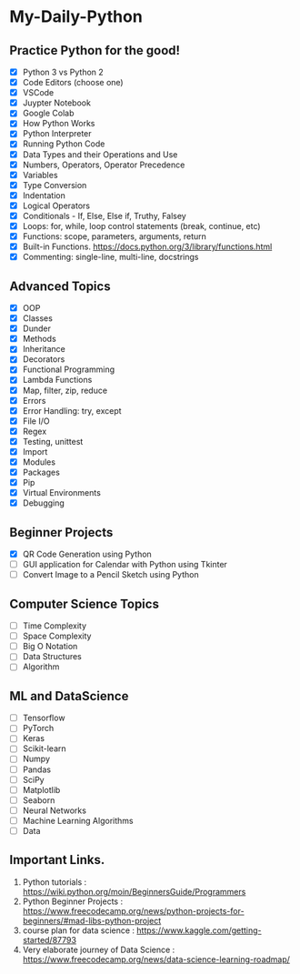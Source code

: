 # My-Daily-Python
## Practice Python for the good!
- [x] Python 3 vs Python 2
- [x] Code Editors (choose one)
- [x] VSCode
- [x] Juypter Notebook
- [x] Google Colab
- [x] How Python Works
- [x] Python Interpreter
- [x] Running Python Code
- [x] Data Types and their Operations and Use
- [x] Numbers, Operators, Operator Precedence
- [x] Variables
- [x] Type Conversion
- [x] Indentation
- [x] Logical Operators
- [x] Conditionals - If, Else, Else if, Truthy, Falsey
- [x] Loops: for, while, loop control statements (break, continue, etc)
- [x] Functions: scope, parameters, arguments, return
- [x] Built-in Functions. https://docs.python.org/3/library/functions.html
- [x] Commenting: single-line, multi-line, docstrings
## Advanced Topics
- [x] OOP
- [x] Classes
- [x] Dunder
- [x] Methods
- [x] Inheritance
- [x] Decorators
- [x] Functional Programming
- [x] Lambda Functions
- [x] Map, filter, zip, reduce
- [x] Errors
- [x] Error Handling: try, except
- [x] File I/O
- [x] Regex
- [x] Testing, unittest
- [x] Import
- [x] Modules
- [x] Packages
- [x] Pip
- [x] Virtual Environments
- [x] Debugging
## Beginner Projects
- [x] QR Code Generation using Python
- [ ] GUI application for Calendar with Python using Tkinter
- [ ] Convert Image to a Pencil Sketch using Python
## Computer Science Topics
- [ ] Time Complexity
- [ ] Space Complexity
- [ ] Big O Notation
- [ ] Data Structures
- [ ] Algorithm
## ML and DataScience
- [ ] Tensorflow
- [ ] PyTorch
- [ ] Keras
- [ ] Scikit-learn
- [ ] Numpy
- [ ] Pandas
- [ ] SciPy
- [ ] Matplotlib
- [ ] Seaborn
- [ ] Neural Networks
- [ ] Machine Learning Algorithms
- [ ] Data

## Important Links. 
1) Python tutorials :  https://wiki.python.org/moin/BeginnersGuide/Programmers
2) Python Beginner Projects  : https://www.freecodecamp.org/news/python-projects-for-beginners/#mad-libs-python-project
3) course plan for data science : https://www.kaggle.com/getting-started/87793
4) Very elaborate journey of Data Science : https://www.freecodecamp.org/news/data-science-learning-roadmap/
